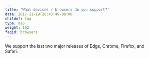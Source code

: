 ```yaml
---
title: 'What devices / browsers do you support?'
date: 2017-11-19T20:43:49-08:00
childof: faq
type: map
weight: 162
faqid: browsers
---
```

We support the last two major releases of Edge, Chrome, Firefox, and Safari. 